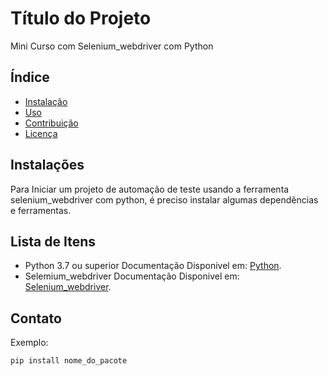 # Título do Projeto
Mini Curso com Selenium_webdriver com Python

## Índice

- [Instalação](#instalação)
- [Uso](#uso)
- [Contribuição](#contribuição)
- [Licença](#licença)

## Instalações

Para Iniciar um projeto de automação de teste usando a ferramenta selenium_webdriver com python, é preciso instalar algumas dependências e ferramentas.

## Lista de Itens
- Python 3.7 ou superior Documentação Disponivel em: <a href="https://www.python.org/" target="_blank">Python</a>.
- Selemium_webdriver Documentação Disponivel em: <a href="https://www.selenium.dev/" target="_blank">Selenium_webdriver</a>.
## Contato



Exemplo:
```bash
pip install nome_do_pacote
